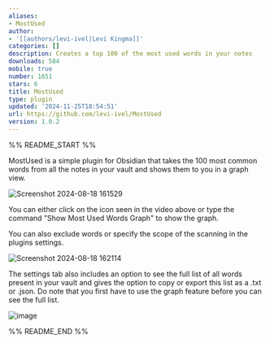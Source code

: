 ```yaml
---
aliases:
- MostUsed
author:
- '[[authors/levi-ivel|Levi Kingma]]'
categories: []
description: Creates a top 100 of the most used words in your notes
downloads: 584
mobile: true
number: 1651
stars: 6
title: MostUsed
type: plugin
updated: '2024-11-25T18:54:51'
url: https://github.com/levi-ivel/MostUsed
version: 1.0.2
---
```


%% README_START %%

MostUsed is a simple plugin for Obsidian that takes the 100 most common words from all the notes in your vault and shows them to you in a graph view.

![Screenshot 2024-08-18 161529](https://github.com/user-attachments/assets/1a0cca41-e187-4d9e-8d98-69a87e032e2b)

You can either click on the icon seen in the video above or type the command "Show Most Used Words Graph" to show the graph. 

You can also exclude words or specify the scope of the scanning in the plugins settings.

![Screenshot 2024-08-18 162114](https://github.com/user-attachments/assets/be6d8028-8395-4303-9103-2f9f36a87ad8)

The settings tab also includes an option to see the full list of all words present in your vault and gives the option to copy or export this list as a .txt or .json. Do note that you first have to use the graph feature before you can see the full list.

![image](https://github.com/user-attachments/assets/171950ee-4ba5-44fb-9328-3dc8ddca1621)


%% README_END %%
